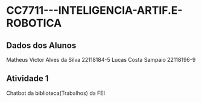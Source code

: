 # CC7711---INTELIGENCIA-ARTIF.E-ROBOTICA

## Dados dos Alunos
Matheus Victor Alves da Silva
22118184-5
Lucas Costa Sampaio
22118196-9

## Atividade 1
Chatbot da biblioteca(Trabalhos) da FEI

